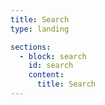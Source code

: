 ```yaml
---
title: Search
type: landing

sections:
  - block: search
    id: search
    content:
      title: Search
---
```

